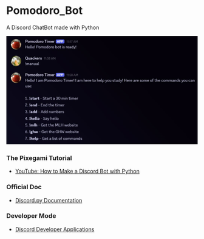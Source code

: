 # Pomodoro_Bot
A Discord ChatBot made with Python

![Pomodoro Intro](./images/LaunchSequence.jpg)
### The Pixegami Tutorial
- [YouTube: How to Make a Discord Bot with Python](https://youtu.be/2k9x0s3awss)
### Official Doc
- [Discord.py Documentation ](https://discordpy.readthedocs.io/en/stable/quickstart.html)
### Developer Mode
- [Discord Developer Applications](https://discord.com/developers/applications)
